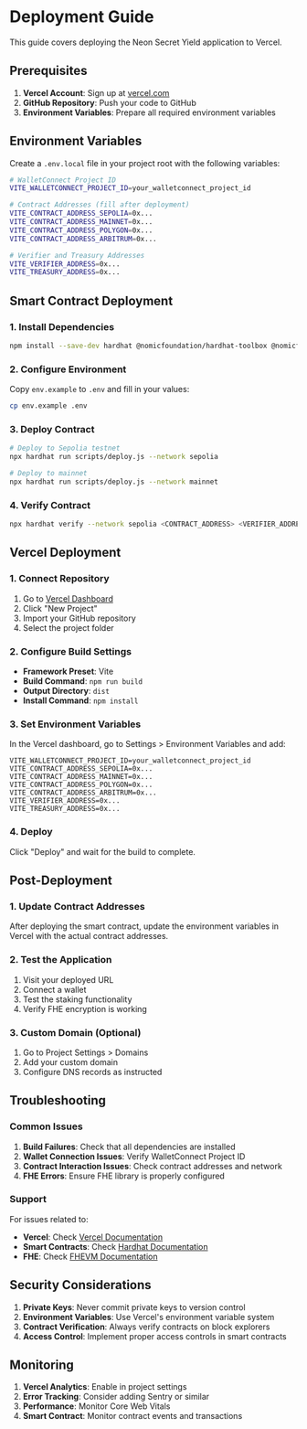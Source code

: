 # Deployment Guide

This guide covers deploying the Neon Secret Yield application to Vercel.

## Prerequisites

1. **Vercel Account**: Sign up at [vercel.com](https://vercel.com)
2. **GitHub Repository**: Push your code to GitHub
3. **Environment Variables**: Prepare all required environment variables

## Environment Variables

Create a `.env.local` file in your project root with the following variables:

```bash
# WalletConnect Project ID
VITE_WALLETCONNECT_PROJECT_ID=your_walletconnect_project_id

# Contract Addresses (fill after deployment)
VITE_CONTRACT_ADDRESS_SEPOLIA=0x...
VITE_CONTRACT_ADDRESS_MAINNET=0x...
VITE_CONTRACT_ADDRESS_POLYGON=0x...
VITE_CONTRACT_ADDRESS_ARBITRUM=0x...

# Verifier and Treasury Addresses
VITE_VERIFIER_ADDRESS=0x...
VITE_TREASURY_ADDRESS=0x...
```

## Smart Contract Deployment

### 1. Install Dependencies

```bash
npm install --save-dev hardhat @nomicfoundation/hardhat-toolbox @nomicfoundation/hardhat-verify
```

### 2. Configure Environment

Copy `env.example` to `.env` and fill in your values:

```bash
cp env.example .env
```

### 3. Deploy Contract

```bash
# Deploy to Sepolia testnet
npx hardhat run scripts/deploy.js --network sepolia

# Deploy to mainnet
npx hardhat run scripts/deploy.js --network mainnet
```

### 4. Verify Contract

```bash
npx hardhat verify --network sepolia <CONTRACT_ADDRESS> <VERIFIER_ADDRESS> <TREASURY_ADDRESS>
```

## Vercel Deployment

### 1. Connect Repository

1. Go to [Vercel Dashboard](https://vercel.com/dashboard)
2. Click "New Project"
3. Import your GitHub repository
4. Select the project folder

### 2. Configure Build Settings

- **Framework Preset**: Vite
- **Build Command**: `npm run build`
- **Output Directory**: `dist`
- **Install Command**: `npm install`

### 3. Set Environment Variables

In the Vercel dashboard, go to Settings > Environment Variables and add:

```
VITE_WALLETCONNECT_PROJECT_ID=your_walletconnect_project_id
VITE_CONTRACT_ADDRESS_SEPOLIA=0x...
VITE_CONTRACT_ADDRESS_MAINNET=0x...
VITE_CONTRACT_ADDRESS_POLYGON=0x...
VITE_CONTRACT_ADDRESS_ARBITRUM=0x...
VITE_VERIFIER_ADDRESS=0x...
VITE_TREASURY_ADDRESS=0x...
```

### 4. Deploy

Click "Deploy" and wait for the build to complete.

## Post-Deployment

### 1. Update Contract Addresses

After deploying the smart contract, update the environment variables in Vercel with the actual contract addresses.

### 2. Test the Application

1. Visit your deployed URL
2. Connect a wallet
3. Test the staking functionality
4. Verify FHE encryption is working

### 3. Custom Domain (Optional)

1. Go to Project Settings > Domains
2. Add your custom domain
3. Configure DNS records as instructed

## Troubleshooting

### Common Issues

1. **Build Failures**: Check that all dependencies are installed
2. **Wallet Connection Issues**: Verify WalletConnect Project ID
3. **Contract Interaction Issues**: Check contract addresses and network
4. **FHE Errors**: Ensure FHE library is properly configured

### Support

For issues related to:
- **Vercel**: Check [Vercel Documentation](https://vercel.com/docs)
- **Smart Contracts**: Check [Hardhat Documentation](https://hardhat.org/docs)
- **FHE**: Check [FHEVM Documentation](https://docs.fhevm.org)

## Security Considerations

1. **Private Keys**: Never commit private keys to version control
2. **Environment Variables**: Use Vercel's environment variable system
3. **Contract Verification**: Always verify contracts on block explorers
4. **Access Control**: Implement proper access controls in smart contracts

## Monitoring

1. **Vercel Analytics**: Enable in project settings
2. **Error Tracking**: Consider adding Sentry or similar
3. **Performance**: Monitor Core Web Vitals
4. **Smart Contract**: Monitor contract events and transactions
